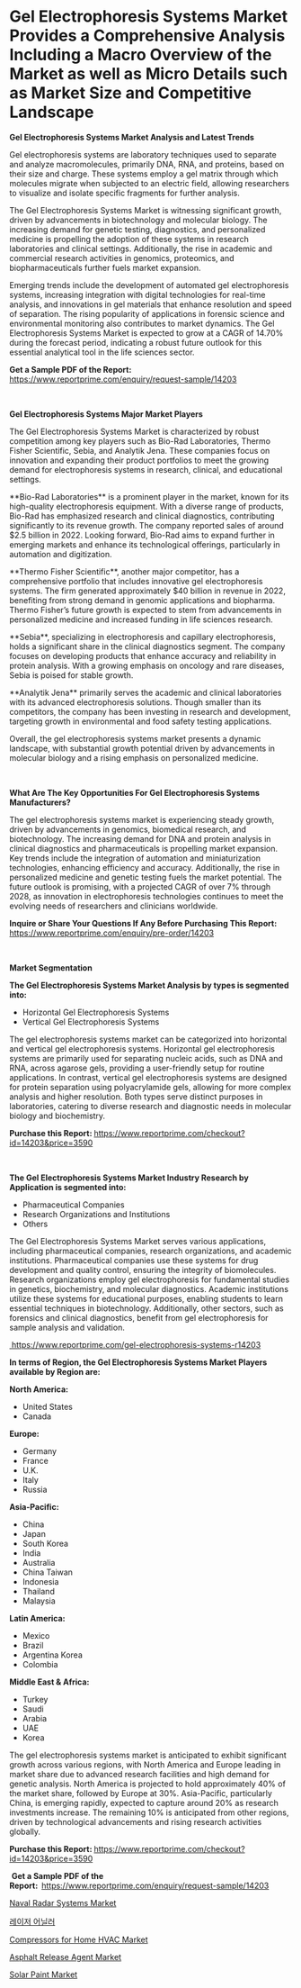 <p><h1>Gel Electrophoresis Systems Market Provides a Comprehensive Analysis Including a Macro Overview of the Market as well as Micro Details such as Market Size and Competitive Landscape</h1></p><p><strong>Gel Electrophoresis Systems Market Analysis and Latest Trends</strong></p>
<p><p>Gel electrophoresis systems are laboratory techniques used to separate and analyze macromolecules, primarily DNA, RNA, and proteins, based on their size and charge. These systems employ a gel matrix through which molecules migrate when subjected to an electric field, allowing researchers to visualize and isolate specific fragments for further analysis.</p><p>The Gel Electrophoresis Systems Market is witnessing significant growth, driven by advancements in biotechnology and molecular biology. The increasing demand for genetic testing, diagnostics, and personalized medicine is propelling the adoption of these systems in research laboratories and clinical settings. Additionally, the rise in academic and commercial research activities in genomics, proteomics, and biopharmaceuticals further fuels market expansion.</p><p>Emerging trends include the development of automated gel electrophoresis systems, increasing integration with digital technologies for real-time analysis, and innovations in gel materials that enhance resolution and speed of separation. The rising popularity of applications in forensic science and environmental monitoring also contributes to market dynamics. The Gel Electrophoresis Systems Market is expected to grow at a CAGR of 14.70% during the forecast period, indicating a robust future outlook for this essential analytical tool in the life sciences sector.</p></p>
<p><strong>Get a Sample PDF of the Report:&nbsp;</strong> <a href="https://www.reportprime.com/enquiry/request-sample/14203">https://www.reportprime.com/enquiry/request-sample/14203</a></p>
<p>&nbsp;</p>
<p><strong>Gel Electrophoresis Systems Major Market Players</strong></p>
<p><p>The Gel Electrophoresis Systems Market is characterized by robust competition among key players such as Bio-Rad Laboratories, Thermo Fisher Scientific, Sebia, and Analytik Jena. These companies focus on innovation and expanding their product portfolios to meet the growing demand for electrophoresis systems in research, clinical, and educational settings.</p><p>**Bio-Rad Laboratories** is a prominent player in the market, known for its high-quality electrophoresis equipment. With a diverse range of products, Bio-Rad has emphasized research and clinical diagnostics, contributing significantly to its revenue growth. The company reported sales of around $2.5 billion in 2022. Looking forward, Bio-Rad aims to expand further in emerging markets and enhance its technological offerings, particularly in automation and digitization.</p><p>**Thermo Fisher Scientific**, another major competitor, has a comprehensive portfolio that includes innovative gel electrophoresis systems. The firm generated approximately $40 billion in revenue in 2022, benefiting from strong demand in genomic applications and biopharma. Thermo Fisher’s future growth is expected to stem from advancements in personalized medicine and increased funding in life sciences research.</p><p>**Sebia**, specializing in electrophoresis and capillary electrophoresis, holds a significant share in the clinical diagnostics segment. The company focuses on developing products that enhance accuracy and reliability in protein analysis. With a growing emphasis on oncology and rare diseases, Sebia is poised for stable growth.</p><p>**Analytik Jena** primarily serves the academic and clinical laboratories with its advanced electrophoresis solutions. Though smaller than its competitors, the company has been investing in research and development, targeting growth in environmental and food safety testing applications.</p><p>Overall, the gel electrophoresis systems market presents a dynamic landscape, with substantial growth potential driven by advancements in molecular biology and a rising emphasis on personalized medicine.</p></p>
<p>&nbsp;</p>
<p><strong>What Are The Key Opportunities For Gel Electrophoresis Systems Manufacturers?</strong></p>
<p><p>The gel electrophoresis systems market is experiencing steady growth, driven by advancements in genomics, biomedical research, and biotechnology. The increasing demand for DNA and protein analysis in clinical diagnostics and pharmaceuticals is propelling market expansion. Key trends include the integration of automation and miniaturization technologies, enhancing efficiency and accuracy. Additionally, the rise in personalized medicine and genetic testing fuels the market potential. The future outlook is promising, with a projected CAGR of over 7% through 2028, as innovation in electrophoresis technologies continues to meet the evolving needs of researchers and clinicians worldwide.</p></p>
<p><strong>Inquire or Share Your Questions If Any Before Purchasing This Report:</strong> <a href="https://www.reportprime.com/enquiry/pre-order/14203">https://www.reportprime.com/enquiry/pre-order/14203</a></p>
<p>&nbsp;</p>
<p><strong>Market Segmentation</strong></p>
<p><strong>The Gel Electrophoresis Systems Market Analysis by types is segmented into:</strong></p>
<p><ul><li>Horizontal Gel Electrophoresis Systems</li><li>Vertical Gel Electrophoresis Systems</li></ul></p>
<p><p>The gel electrophoresis systems market can be categorized into horizontal and vertical gel electrophoresis systems. Horizontal gel electrophoresis systems are primarily used for separating nucleic acids, such as DNA and RNA, across agarose gels, providing a user-friendly setup for routine applications. In contrast, vertical gel electrophoresis systems are designed for protein separation using polyacrylamide gels, allowing for more complex analysis and higher resolution. Both types serve distinct purposes in laboratories, catering to diverse research and diagnostic needs in molecular biology and biochemistry.</p></p>
<p><strong>Purchase this Report:&nbsp;</strong><a href="https://www.reportprime.com/checkout?id=14203&price=3590">https://www.reportprime.com/checkout?id=14203&price=3590</a></p>
<p>&nbsp;</p>
<p><strong>The Gel Electrophoresis Systems Market Industry Research by Application is segmented into:</strong></p>
<p><ul><li>Pharmaceutical Companies</li><li>Research Organizations and Institutions</li><li>Others</li></ul></p>
<p><p>The Gel Electrophoresis Systems Market serves various applications, including pharmaceutical companies, research organizations, and academic institutions. Pharmaceutical companies use these systems for drug development and quality control, ensuring the integrity of biomolecules. Research organizations employ gel electrophoresis for fundamental studies in genetics, biochemistry, and molecular diagnostics. Academic institutions utilize these systems for educational purposes, enabling students to learn essential techniques in biotechnology. Additionally, other sectors, such as forensics and clinical diagnostics, benefit from gel electrophoresis for sample analysis and validation.</p></p>
<p><a href="https://www.reportprime.com/gel-electrophoresis-systems-r14203">&nbsp;https://www.reportprime.com/gel-electrophoresis-systems-r14203</a></p>
<p><strong>In terms of Region, the Gel Electrophoresis Systems Market Players available by Region are:</strong></p>
<p>
    <p> <strong> North America: </strong>
        <ul>
            <li>United States</li>
            <li>Canada</li>
        </ul>
        </p> 
    <p> <strong> Europe: </strong>
        <ul>
            <li>Germany</li>
            <li>France</li>
            <li>U.K.</li>
            <li>Italy</li>
            <li>Russia</li>
        </ul>
        </p> 
    <p> <strong> Asia-Pacific: </strong>
        <ul>
            <li>China</li>
            <li>Japan</li>
            <li>South Korea</li>
            <li>India</li>
            <li>Australia</li>
            <li>China Taiwan</li>
            <li>Indonesia</li>
            <li>Thailand</li>
            <li>Malaysia</li>
        </ul>
        </p> 
    <p> <strong> Latin America: </strong>
        <ul>
            <li>Mexico</li>
            <li>Brazil</li>
            <li>Argentina Korea</li>
            <li>Colombia</li>
        </ul>
        </p> 
    <p> <strong> Middle East & Africa: </strong>
        <ul>
            <li>Turkey</li>
            <li>Saudi</li>
            <li>Arabia</li>
            <li>UAE</li>
            <li>Korea</li>
        </ul>
    </p>
    </p>
<p><p>The gel electrophoresis systems market is anticipated to exhibit significant growth across various regions, with North America and Europe leading in market share due to advanced research facilities and high demand for genetic analysis. North America is projected to hold approximately 40% of the market share, followed by Europe at 30%. Asia-Pacific, particularly China, is emerging rapidly, expected to capture around 20% as research investments increase. The remaining 10% is anticipated from other regions, driven by technological advancements and rising research activities globally.</p></p>
<p><strong>Purchase this Report: </strong><a href="https://www.reportprime.com/checkout?id=14203&price=3590">https://www.reportprime.com/checkout?id=14203&price=3590</a></p>
<p>&nbsp;<strong>Get a Sample PDF of the Report:&nbsp;&nbsp;</strong><a href="https://www.reportprime.com/enquiry/request-sample/14203">https://www.reportprime.com/enquiry/request-sample/14203</a></p>
<p><strong></strong></p>
<p><p><a href="https://github.com/jeffreybishop26/Market-Research-Report-List-1/blob/main/naval-radar-systems-market.md">Naval Radar Systems Market</a></p><p><a href="https://medium.com/@macking460/%EC%84%B8%EA%B3%84-laser-annealer-market-%EC%9D%80-2024%EC%97%90%EC%84%9C-2031%EB%A1%9C-%EC%97%B0%ED%8F%89%EA%B7%A0-%EC%A6%9D%EA%B0%80%EC%9C%A8%EC%9D%84-%EB%B3%B4%EC%9D%BC-%EA%B2%83%EC%9C%BC%EB%A1%9C-%EC%98%88%EC%83%81%EB%90%A9%EB%8B%88%EB%8B%A4-8b1505296eda">레이저 어닐러</a></p><p><a href="https://medium.com/@hsjri2637/the-market-for-compressors-for-home-hvac-market-is-examined-in-this-report-along-with-the-ca5a31a49244">Compressors for Home HVAC Market</a></p><p><a href="https://www.linkedin.com/pulse/global-asphalt-release-agent-market-product-type-application-gw88e?trackingId=Y3r5YGGsTAmCQUa0UeGfVQ%3D%3D">Asphalt Release Agent Market</a></p><p><a href="https://www.linkedin.com/pulse/emerging-solar-paint-market-opportunities-analysis-investors-sneze?trackingId=aWYtFrpCQGa0WMdrdiaZbg%3D%3D">Solar Paint Market</a></p></p>